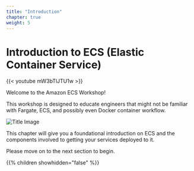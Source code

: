 ```yaml
---
title: "Introduction"
chapter: true
weight: 5
---
```


# Introduction to ECS (Elastic Container Service)

{{< youtube mW3bTlJTU1w >}}

Welcome to the Amazon ECS Workshop!

This workshop is designed to educate engineers that might not be familiar with Fargate, ECS,
and possibly even Docker container workflow.

![Title Image](/images/ecsproductpage.png)

This chapter will give you a foundational introduction on ECS and the components involved to getting your services deployed to it.

Please move on to the next section to begin.

{{% children showhidden="false" %}}
